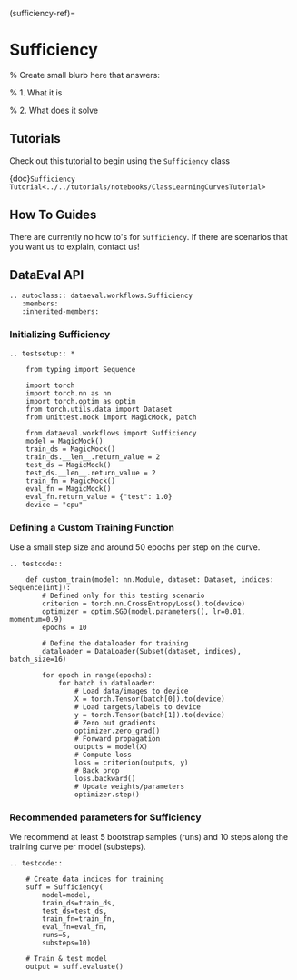 (sufficiency-ref)=

# Sufficiency

% Create small blurb here that answers:

% 1. What it is

% 2. What does it solve

## Tutorials

Check out this tutorial to begin using the `Sufficiency` class

{doc}`Sufficiency Tutorial<../../tutorials/notebooks/ClassLearningCurvesTutorial>`

## How To Guides

There are currently no how to's for `Sufficiency`.
If there are scenarios that you want us to explain, contact us!

## DataEval API

```{eval-rst}
.. autoclass:: dataeval.workflows.Sufficiency
   :members:
   :inherited-members:
```

### Initializing Sufficiency

```{eval-rst}
.. testsetup:: *

    from typing import Sequence

    import torch
    import torch.nn as nn
    import torch.optim as optim
    from torch.utils.data import Dataset
    from unittest.mock import MagicMock, patch

    from dataeval.workflows import Sufficiency
    model = MagicMock()
    train_ds = MagicMock()
    train_ds.__len__.return_value = 2
    test_ds = MagicMock()
    test_ds.__len__.return_value = 2
    train_fn = MagicMock()
    eval_fn = MagicMock()
    eval_fn.return_value = {"test": 1.0}
    device = "cpu"
```

### Defining a Custom Training Function

Use a small step size and around 50 epochs per step on the curve.

```{eval-rst}
.. testcode::

    def custom_train(model: nn.Module, dataset: Dataset, indices: Sequence[int]):
        # Defined only for this testing scenario
        criterion = torch.nn.CrossEntropyLoss().to(device)
        optimizer = optim.SGD(model.parameters(), lr=0.01, momentum=0.9)
        epochs = 10

        # Define the dataloader for training
        dataloader = DataLoader(Subset(dataset, indices), batch_size=16)

        for epoch in range(epochs):
            for batch in dataloader:
                # Load data/images to device
                X = torch.Tensor(batch[0]).to(device)
                # Load targets/labels to device
                y = torch.Tensor(batch[1]).to(device)
                # Zero out gradients
                optimizer.zero_grad()
                # Forward propagation
                outputs = model(X)
                # Compute loss
                loss = criterion(outputs, y)
                # Back prop
                loss.backward()
                # Update weights/parameters
                optimizer.step()
```

### Recommended parameters for Sufficiency

We recommend at least 5 bootstrap samples (runs) and 10 steps along the training curve per model (substeps). 

```{eval-rst}
.. testcode::
    
    # Create data indices for training
    suff = Sufficiency(
        model=model,
        train_ds=train_ds,
        test_ds=test_ds,
        train_fn=train_fn,
        eval_fn=eval_fn,
        runs=5,
        substeps=10)

    # Train & test model
    output = suff.evaluate()
```

